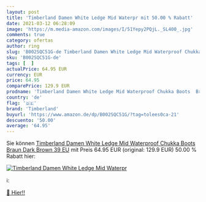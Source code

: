 ```yaml
---
layout: post
title: 'Timberland Damen White Ledge Mid Waterpr mit 50.00 % Rabatt'
date: 2021-03-12 06:28:09
image: 'https://m.media-amazon.com/images/I/51Yepy2PQjL._SL400_.jpg'
comments: true
category: ofertas
author: ring
slug: 'B002SQC51G-de Timberland Damen White Ledge Mid Waterproof Chukka Boots...'
sku: 'B002SQC51G-de'
tags: [  ]
actualPrice: 64.95 EUR
currency: EUR
price: 64.95
comparePrice: 129.9 EUR
prodname: 'Timberland Damen White Ledge Mid Waterproof Chukka Boots  Braun  Dark Brown   39 EU'
country: 'de'
flag: '🇩🇪'
brand: 'Timberland'
buyurl: 'https://www.amazon.de/dp/B002SQC51G/?tag=tolees0ca-21'
descuento: '50.00'
average: '64.95'
---
```


Sie können [Timberland Damen White Ledge Mid Waterproof Chukka Boots  Braun  Dark Brown   39 EU](https://www.amazon.de/dp/B002SQC51G/?tag=tolees0ca-21) mit Preis 64.95 EUR (original: 129.9 EUR) 50.00 % Rabatt hier:

[![Timberland Damen White Ledge Mid Waterpr](https://m.media-amazon.com/images/I/51Yepy2PQjL._SL400_.jpg)](https://www.amazon.de/dp/B002SQC51G/?tag=tolees0ca-21)

ℹ️:


[🛒 Hier!!](https://www.amazon.de/dp/B002SQC51G/?tag=tolees0ca-21)
